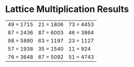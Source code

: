 # Lattice Multiplication Results

|   |   |   |
|---|---|---|
| 49 = 1715 | 21 = 1806 | 73 = 4453 |
| 87 = 2436 | 87 = 6003 | 46 = 3864 |
| 98 = 5880 | 63 = 1197 | 23 = 1127 |
| 57 = 1938 | 35 = 1540 | 11 = 924 |
| 76 = 3648 | 67 = 5092 | 51 = 4743 |
